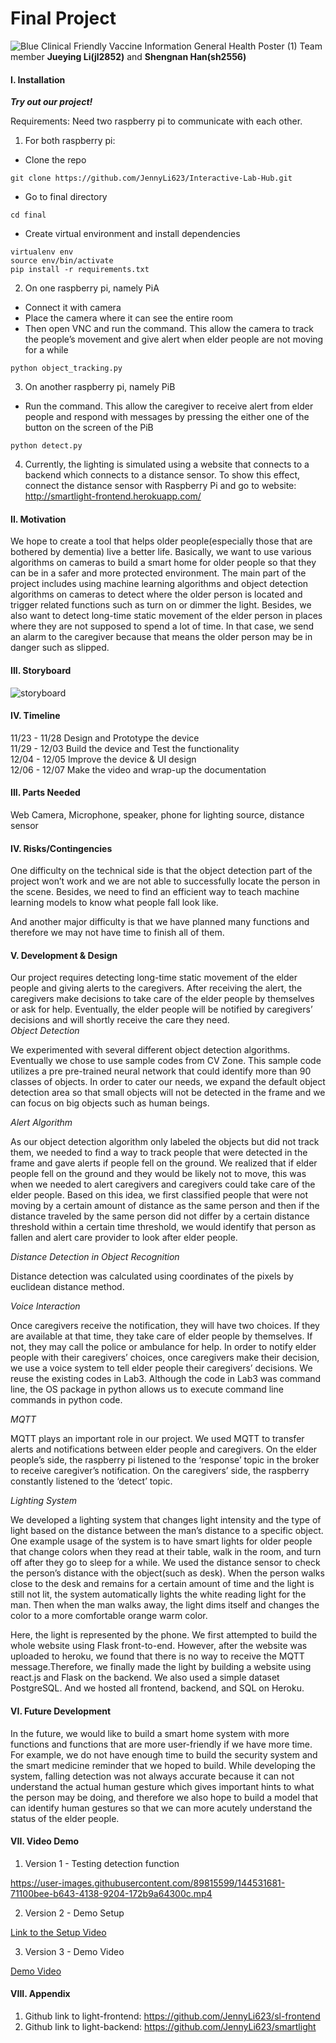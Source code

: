 # Final Project
![Blue Clinical Friendly Vaccine Information General Health Poster (1)](https://user-images.githubusercontent.com/89815599/145864435-14387a19-85af-4192-a271-2799bb6f214f.gif)
Team member  **Jueying Li(jl2852)** and **Shengnan Han(sh2556)**

#### I.   Installation
***Try out our project!***

Requirements: Need two raspberry pi to communicate with each other.
1. For both raspberry pi:
 - Clone the repo
```
git clone https://github.com/JennyLi623/Interactive-Lab-Hub.git
```
 - Go to final directory
```
cd final
```
 - Create virtual environment and install dependencies
```
virtualenv env
source env/bin/activate
pip install -r requirements.txt
```
2. On one raspberry pi, namely PiA
 - Connect it with camera 
 - Place the camera where it can see the entire room
 - Then open VNC and run the command. This allow the camera to track the people’s movement and give alert when elder people are not moving for a while
```
python object_tracking.py
```
3. On another raspberry pi, namely PiB
 - Run the command. This allow the caregiver to receive alert from elder people and respond with messages by pressing the either one of the button on the screen of the PiB
```
python detect.py
```
4. Currently, the lighting is simulated using a website that connects to a backend which connects to a distance sensor. To show this effect, connect the distance sensor with Raspberry Pi and go to website: http://smartlight-frontend.herokuapp.com/


#### II. Motivation

We hope to create a tool that helps older people(especially those that are bothered by dementia) live a better life. Basically, we want to use various algorithms on cameras to build a smart home for older people so that they can be in a safer and more protected environment. The main part of the project includes using machine learning algorithms and object detection algorithms on cameras to detect where the older person is located and trigger related functions such as turn on or dimmer the light. Besides, we also want to detect long-time static movement of the elder person in places where they are not supposed to spend a lot of time. In that case, we send an alarm to the caregiver because that means the older person may be in danger such as slipped.

#### III. Storyboard
![storyboard](https://user-images.githubusercontent.com/89815599/145871969-4a55d868-106b-4d88-a402-364dc368e0cb.jpg)

#### IV. Timeline
11/23 - 11/28	Design and Prototype the device 
<br>	11/29 - 12/03	Build the device and Test the functionality
<br>	12/04 - 12/05	Improve the device & UI design
<br>	12/06 - 12/07	Make the video and wrap-up the documentation 

#### III. Parts Needed

Web Camera, Microphone, speaker, phone for lighting source, distance sensor

#### IV.  Risks/Contingencies

One difficulty on the technical side is that the object detection part of the project won’t work and we are not able to successfully locate the person in the scene. Besides, we need to find an efficient way to teach machine learning models to know what people fall look like.

And another major difficulty is that we have planned many functions and therefore we may not have time to finish all of them.
 
#### V.   Development & Design

Our project requires detecting long-time static movement of the elder people and giving alerts to the caregivers. After receiving the alert, the caregivers make decisions to take care of the elder people by themselves or ask for help. Eventually, the elder people will be notified by caregivers’ decisions and will shortly receive the care they need.  
*Object Detection*

We experimented with several different object detection algorithms. Eventually we chose to use sample codes from CV Zone. This sample code utilizes a pre pre-trained neural network that could identify more than 90 classes of objects. In order to cater our needs, we expand the default object detection area so that small objects will not be detected in the frame and we can focus on big objects such as human beings.  

*Alert Algorithm*

As our object detection algorithm only labeled the objects but did not track them, we needed to find a way to track people that were detected in the frame and gave alerts if people fell on the ground. We realized that if elder people fell on the ground and they would be likely not to move, this was when we needed to alert caregivers and caregivers could take care of the elder people. Based on this idea, we first classified people that were not moving by a certain amount of distance as the same person and then if the distance traveled by the same person did not differ by a certain distance threshold within a certain time threshold, we would identify that person as fallen and alert care provider to look after elder people.

*Distance Detection in Object Recognition*

Distance detection was calculated using coordinates of the pixels by euclidean distance method. 

*Voice Interaction*

Once caregivers receive the notification, they will have two choices. If they are available at that time, they take care of elder people by themselves. If not, they may call the police or ambulance for help. In order to notify elder people with their caregivers’ choices, once caregivers make their decision, we use a voice system to tell elder people their caregivers’ decisions. We reuse the existing codes in Lab3. Although the code in Lab3 was command line, the OS package in python allows us to execute command line commands in python code. 

*MQTT*

MQTT plays an important role in our project. We used MQTT to transfer alerts and notifications between elder people and caregivers. On the elder people’s side, the raspberry pi listened to the ‘response’ topic in the broker to receive caregiver’s notification. On the caregivers’ side, the raspberry constantly listened to the ‘detect’ topic. 

*Lighting System*

We developed a lighting system that changes light intensity and the type of light based on the distance between the man’s distance to a specific object. One example usage of the system is to have smart lights for older people that change colors when they read at their table, walk in the room, and turn off after they go to sleep for a while. We used the distance sensor to check the person’s distance with the object(such as desk). When the person walks close to the desk and remains for a certain amount of time and the light is still not lit, the system automatically lights the white reading light for the man. Then when the man walks away, the light dims itself and changes the color to a more comfortable orange warm color.

Here, the light is represented by the phone. We first attempted to build the whole website using Flask front-to-end. However, after the website was uploaded to heroku, we found that there is no way to receive the MQTT message.Therefore, we finally made the light by building a website using react.js and Flask on the backend. We also used a simple dataset PostgreSQL. And we hosted all frontend, backend, and SQL on Heroku. 


#### VI. Future Development

In the future, we would like to build a smart home system with more functions and functions that are more user-friendly if we have more time. For example, we do not have enough time to build the security system and the smart medicine reminder that we hoped to build. While developing the system, falling detection was not always accurate because it can not understand the actual human gesture which gives important hints to what the person may be doing, and therefore we also hope to build a model that can identify human gestures so that we can more acutely understand the status of the elder people. 

#### VII. Video Demo

1. Version 1 - Testing detection function

https://user-images.githubusercontent.com/89815599/144531681-71100bee-b643-4138-9204-172b9a64300c.mp4

2. Version 2 - Demo Setup

[Link to the Setup Video](https://youtu.be/zrw_UAdV-2E)

3. Version 3 - Demo Video

[Demo Video](https://www.youtube.com/watch?v=GfJMESiYbQo)

#### VIII. Appendix

1. Github link to light-frontend: https://github.com/JennyLi623/sl-frontend
2. Github link to light-backend: https://github.com/JennyLi623/smartlight
 


